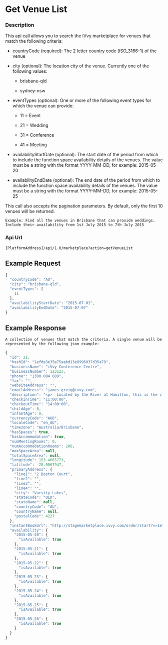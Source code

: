# Get Venue List

### Description

This api call allows you to search the iVvy marketplace for venues that match
the following criteria:

-   countryCode (required): The 2 letter country code (ISO_3166-1) of the venue

-   city (optional): The location city of the venue. Currently one of the
    following values:

    -   brisbane-qld

    -   sydney-nsw

-   eventTypes (optional): One or more of the following event types for which
    the venue can provide:

    -   11 = Event

    -   21 = Wedding

    -   31 = Conference

    -   41 = Meeting

-   availabilityStartDate (optional): The start date of the period from which to
    include the function space availability details of the venues. The value
    must be a string with the format YYYY-MM-DD, for example: 2015-05-20

-   availabilityEndDate (optional): The end date of the period from which to
    include the function space availability details of the venues. The value
    must be a string with the format YYYY-MM-DD, for example: 2015-05-25

This call also accepts the pagination parameters. By default, only the first 10
venues will be returned.

`Example: Find all the venues in Brisbane that can provide weddings. Include
their availability from 1st July 2015 to 7th July 2015`

### Api Url

`[PlatformAddress]/api/1.0/marketplace?action=getVenueList`

## Example Request

```javascript
{
  "countryCode": "AU",
  "city": "brisbane-qld",
  "eventTypes": [
    11
  ],
  "availabilityStartDate": "2015-07-01",
  "availabilityEndDate": "2015-07-07"
}
```

## Example Response

`A collection of venues that match the criteria. A single venue will be represented by the following json example:`

```javascript
{
  "id": 21,
  "hashId": "1efda3e35a75aabd13e8996037d35a79",
  "businessName": "iVvy Conference Centre",
  "businessNumber": 123123,
  "phone": "1300 004 889",
  "fax": "",
  "websiteAddress": "",
  "emailAddress": "james.greig@ivvy.com",
  "description": "<p>  Located by the River at Hamilton, this is the closest 5 star, full service Hotel to the Brisbane Cruise Terminal - Portside at Hamilton, the Airport precinct, Gateway Arterial Bridge linking the Gold Coast to the Sunshine Coast and is just minutes from the CBD.<br /><br />  Featuring 90 spacious, newly refurbished and well appointed accommodation rooms, the hotel is an urban escape perfect for business or leisure travellers alike. Most rooms feature magnificent views of the widest reach of the Brisbane River spanning from the Brisbane City past the Brisbane Cruise Terminal and to the Gateway Bridge.<br /><br />  Enjoy the resort style pool, spa, sauna, gym and complimentary car parking &amp; Wi-Fi for all delegates, guests and visitors.<br /><br />  From the grandeur of the column free Hamilton Ballroom which can easily divide into smaller configurations, the intimacy of the Newstead Room or take advantage of the newly refurbished Executive Boardroom the Brisbane Riverview Hotel has an option to suit your budget and requirements. The resort style pool area is a fantastic venue for breakout sessions or lunches. This is a flexible and well equipped conference venue can cater for intimte boardroom meeting of 6 people up to large corporate events for up to 300 delegates. <br /><br />  With expansive river views, Plates Restaurant offers a seasonal menu showcasing superb produce from Queensland&#8217;s freshest seafood, international cuisine, and wood fired steaks and pizzas. It is the perfect place for business or pleasure, mixing excellent atmosphere with great service.</p> ",
  "checkinTime": "11:00:00",
  "checkoutTime": "14:00:00",
  "childAge": 0,
  "infantAge": 0,
  "currencyCode": "AUD",
  "localeCode": "en_AU",
  "timezone": "Australia/Brisbane",
  "hasSpaces": true,
  "hasAccommodation": true,
  "numMeetingRooms": 0,
  "numAccommodationRooms": 200,
  "maxSpaceArea": null,
  "totalSpaceArea": null,
  "longitude": 153.4065773,
  "latitude": -28.0067947,
  "primaryAddress": {
    "line1": "2 Boston Court",
    "line2": "",
    "line3": "",
    "line4": "",
    "city": "Varsity Lakes",
    "stateCode": "QLD",
    "stateName": null,
    "countryCode": "AU",
    "countryName": null,
    "postalCode": 4227
  },
  "instantBookUrl": "http://stagemarketplace.ivvy.com/order/start?v=1efda3e35a75aabd13e8996037d35a79",
  "availability": {
    "2015-05-20": {
      "isAvailable": true
    },
    "2015-05-21": {
      "isAvailable": true
    },
    "2015-05-22": {
      "isAvailable": true
    },
    "2015-05-23": {
      "isAvailable": true
    },
    "2015-05-24": {
      "isAvailable": true
    },
    "2015-05-25": {
      "isAvailable": true
    },
    "2015-05-26": {
      "isAvailable": true
    }
  }
}
```
